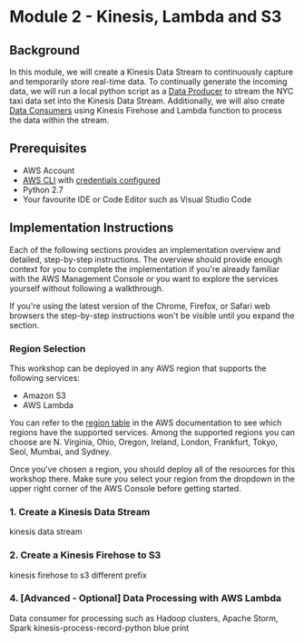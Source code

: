# Module 2 - Kinesis, Lambda and S3


## Background
In this module, we will create a Kinesis Data Stream to continuously capture and temporarily store real-time data. To continually generate the incoming data, we will run a local python script as a [Data Producer](https://docs.aws.amazon.com/streams/latest/dev/amazon-kinesis-producers.html) to stream the NYC taxi data set into the Kinesis Data Stream. Additionally, we will also create [Data Consumers](https://docs.aws.amazon.com/streams/latest/dev/amazon-kinesis-consumers.html) using Kinesis Firehose and Lambda function to process the data within the stream.
 

## Prerequisites

* AWS Account
* [AWS CLI](https://docs.aws.amazon.com/cli/latest/userguide/installing.html) with [credentials configured](https://docs.aws.amazon.com/cli/latest/userguide/cli-chap-getting-started.html#cli-quick-configuration)
* Python 2.7
* Your favourite IDE or Code Editor such as Visual Studio Code

## Implementation Instructions

Each of the following sections provides an implementation overview and detailed, step-by-step instructions. The overview should provide enough context for you to complete the implementation if you're already familiar with the AWS Management Console or you want to explore the services yourself without following a walkthrough.

If you're using the latest version of the Chrome, Firefox, or Safari web browsers the step-by-step instructions won't be visible until you expand the section.

### Region Selection

This workshop can be deployed in any AWS region that supports the following services:

- Amazon S3
- AWS Lambda

You can refer to the [region table](https://aws.amazon.com/about-aws/global-infrastructure/regional-product-services/) in the AWS documentation to see which regions have the supported services. Among the supported regions you can choose are N. Virginia, Ohio, Oregon, Ireland, London, Frankfurt, Tokyo, Seol, Mumbai, and Sydney.

Once you've chosen a region, you should deploy all of the resources for this workshop there. Make sure you select your region from the dropdown in the upper right corner of the AWS Console before getting started.
### 1. Create a Kinesis Data Stream
kinesis data stream

### 2. Create a Kinesis Firehose to S3
kinesis firehose to s3 different prefix

### 4. [Advanced - Optional] Data Processing with AWS Lambda
Data consumer for processing such as Hadoop clusters, Apache Storm, Spark
kinesis-process-record-python blue print




